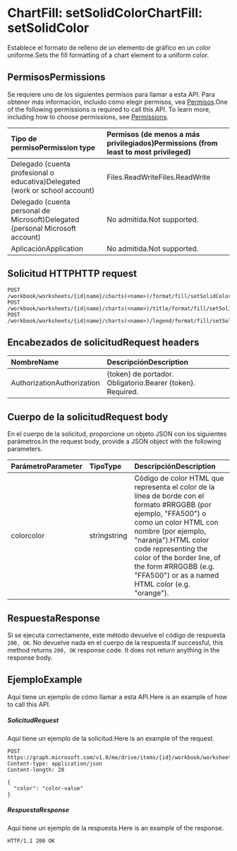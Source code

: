 # <a name="chartfill-setsolidcolor"></a><span data-ttu-id="a2725-101">ChartFill: setSolidColor</span><span class="sxs-lookup"><span data-stu-id="a2725-101">ChartFill: setSolidColor</span></span>

<span data-ttu-id="a2725-102">Establece el formato de relleno de un elemento de gráfico en un color uniforme.</span><span class="sxs-lookup"><span data-stu-id="a2725-102">Sets the fill formatting of a chart element to a uniform color.</span></span>
## <a name="permissions"></a><span data-ttu-id="a2725-103">Permisos</span><span class="sxs-lookup"><span data-stu-id="a2725-103">Permissions</span></span>
<span data-ttu-id="a2725-p101">Se requiere uno de los siguientes permisos para llamar a esta API. Para obtener más información, incluido cómo elegir permisos, vea [Permisos](../../../concepts/permissions_reference.md).</span><span class="sxs-lookup"><span data-stu-id="a2725-p101">One of the following permissions is required to call this API. To learn more, including how to choose permissions, see [Permissions](../../../concepts/permissions_reference.md).</span></span>

|<span data-ttu-id="a2725-106">Tipo de permiso</span><span class="sxs-lookup"><span data-stu-id="a2725-106">Permission type</span></span>      | <span data-ttu-id="a2725-107">Permisos (de menos a más privilegiados)</span><span class="sxs-lookup"><span data-stu-id="a2725-107">Permissions (from least to most privileged)</span></span>              |
|:--------------------|:---------------------------------------------------------|
|<span data-ttu-id="a2725-108">Delegado (cuenta profesional o educativa)</span><span class="sxs-lookup"><span data-stu-id="a2725-108">Delegated (work or school account)</span></span> | <span data-ttu-id="a2725-109">Files.ReadWrite</span><span class="sxs-lookup"><span data-stu-id="a2725-109">Files.ReadWrite</span></span>    |
|<span data-ttu-id="a2725-110">Delegado (cuenta personal de Microsoft)</span><span class="sxs-lookup"><span data-stu-id="a2725-110">Delegated (personal Microsoft account)</span></span> | <span data-ttu-id="a2725-111">No admitida.</span><span class="sxs-lookup"><span data-stu-id="a2725-111">Not supported.</span></span>    |
|<span data-ttu-id="a2725-112">Aplicación</span><span class="sxs-lookup"><span data-stu-id="a2725-112">Application</span></span> | <span data-ttu-id="a2725-113">No admitida.</span><span class="sxs-lookup"><span data-stu-id="a2725-113">Not supported.</span></span> |

## <a name="http-request"></a><span data-ttu-id="a2725-114">Solicitud HTTP</span><span class="sxs-lookup"><span data-stu-id="a2725-114">HTTP request</span></span>
<!-- { "blockType": "ignored" } -->
```http
POST /workbook/worksheets/{id|name}/charts(<name>)/format/fill/setSolidColor
POST /workbook/worksheets/{id|name}/charts(<name>)/title/format/fill/setSolidColor
POST /workbook/worksheets/{id|name}/charts(<name>)/legend/format/fill/setSolidColor

```
## <a name="request-headers"></a><span data-ttu-id="a2725-115">Encabezados de solicitud</span><span class="sxs-lookup"><span data-stu-id="a2725-115">Request headers</span></span>
| <span data-ttu-id="a2725-116">Nombre</span><span class="sxs-lookup"><span data-stu-id="a2725-116">Name</span></span>       | <span data-ttu-id="a2725-117">Descripción</span><span class="sxs-lookup"><span data-stu-id="a2725-117">Description</span></span>|
|:---------------|:----------|
| <span data-ttu-id="a2725-118">Authorization</span><span class="sxs-lookup"><span data-stu-id="a2725-118">Authorization</span></span>  | <span data-ttu-id="a2725-p102">{token} de portador. Obligatorio.</span><span class="sxs-lookup"><span data-stu-id="a2725-p102">Bearer {token}. Required.</span></span> |

## <a name="request-body"></a><span data-ttu-id="a2725-121">Cuerpo de la solicitud</span><span class="sxs-lookup"><span data-stu-id="a2725-121">Request body</span></span>
<span data-ttu-id="a2725-122">En el cuerpo de la solicitud, proporcione un objeto JSON con los siguientes parámetros.</span><span class="sxs-lookup"><span data-stu-id="a2725-122">In the request body, provide a JSON object with the following parameters.</span></span>

| <span data-ttu-id="a2725-123">Parámetro</span><span class="sxs-lookup"><span data-stu-id="a2725-123">Parameter</span></span>    | <span data-ttu-id="a2725-124">Tipo</span><span class="sxs-lookup"><span data-stu-id="a2725-124">Type</span></span>   |<span data-ttu-id="a2725-125">Descripción</span><span class="sxs-lookup"><span data-stu-id="a2725-125">Description</span></span>|
|:---------------|:--------|:----------|
|<span data-ttu-id="a2725-126">color</span><span class="sxs-lookup"><span data-stu-id="a2725-126">color</span></span>|<span data-ttu-id="a2725-127">string</span><span class="sxs-lookup"><span data-stu-id="a2725-127">string</span></span>|<span data-ttu-id="a2725-128">Código de color HTML que representa el color de la línea de borde con el formato #RRGGBB (por ejemplo, "FFA500") o como un color HTML con nombre (por ejemplo, "naranja").</span><span class="sxs-lookup"><span data-stu-id="a2725-128">HTML color code representing the color of the border line, of the form #RRGGBB (e.g. "FFA500") or as a named HTML color (e.g. "orange").</span></span>|

## <a name="response"></a><span data-ttu-id="a2725-129">Respuesta</span><span class="sxs-lookup"><span data-stu-id="a2725-129">Response</span></span>

<span data-ttu-id="a2725-p103">Si se ejecuta correctamente, este método devuelve el código de respuesta `200, OK`. No devuelve nada en el cuerpo de la respuesta.</span><span class="sxs-lookup"><span data-stu-id="a2725-p103">If successful, this method returns `200, OK` response code. It does not return anything in the response body.</span></span>

## <a name="example"></a><span data-ttu-id="a2725-132">Ejemplo</span><span class="sxs-lookup"><span data-stu-id="a2725-132">Example</span></span>
<span data-ttu-id="a2725-133">Aquí tiene un ejemplo de cómo llamar a esta API.</span><span class="sxs-lookup"><span data-stu-id="a2725-133">Here is an example of how to call this API.</span></span>
##### <a name="request"></a><span data-ttu-id="a2725-134">Solicitud</span><span class="sxs-lookup"><span data-stu-id="a2725-134">Request</span></span>
<span data-ttu-id="a2725-135">Aquí tiene un ejemplo de la solicitud.</span><span class="sxs-lookup"><span data-stu-id="a2725-135">Here is an example of the request.</span></span>
<!-- {
  "blockType": "request",
  "name": "chartfill_setsolidcolor"
}-->
```http
POST https://graph.microsoft.com/v1.0/me/drive/items/{id}/workbook/worksheets/{id|name}/charts(<name>)/format/fill/setSolidColor
Content-type: application/json
Content-length: 28

{
  "color": "color-value"
}
```

##### <a name="response"></a><span data-ttu-id="a2725-136">Respuesta</span><span class="sxs-lookup"><span data-stu-id="a2725-136">Response</span></span>
<span data-ttu-id="a2725-137">Aquí tiene un ejemplo de la respuesta.</span><span class="sxs-lookup"><span data-stu-id="a2725-137">Here is an example of the response.</span></span> 
<!-- {
  "blockType": "response",
  "truncated": true,
  "@odata.type": "microsoft.graph.none"
} -->
```http
HTTP/1.1 200 OK
```

<!-- uuid: 8fcb5dbc-d5aa-4681-8e31-b001d5168d79
2015-10-25 14:57:30 UTC -->
<!-- {
  "type": "#page.annotation",
  "description": "ChartFill: setSolidColor",
  "keywords": "",
  "section": "documentation",
  "tocPath": ""
}-->